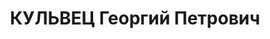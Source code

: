 ---
title: КУЛЬВЕЦ Георгий Петрович
description: 'Род. в 1890, Ленинградская обл., г. Псков, русский. Проживал: Челябинская
  обл., г. Челябинск. ЧТЗ, нач-к технич. Отела

  Арестован 17.07.1937. Приговор: 29.12.1937 – ВМН. Расстрелян 29.12.1937'
---